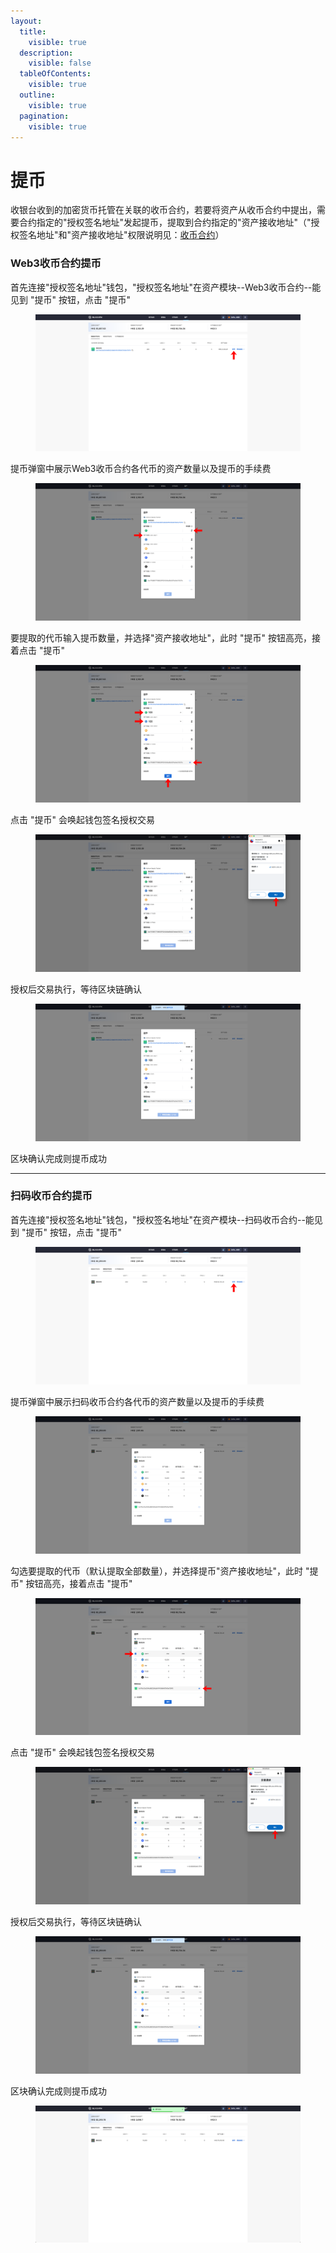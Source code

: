 ```yaml
---
layout:
  title:
    visible: true
  description:
    visible: false
  tableOfContents:
    visible: true
  outline:
    visible: true
  pagination:
    visible: true
---
```


# 提币

收银台收到的加密货币托管在关联的收币合约，若要将资产从收币合约中提出，需要合约指定的"授权签名地址"发起提币，提取到合约指定的"资产接收地址"（"授权签名地址"和"资产接收地址"权限说明见：[收币合约](../../../ye-wu-shuo-ming/an-quan-shou-bi/shou-bi-zhi-neng-he-yue.md#he-yue-quan-xian-shuo-ming)）

### Web3收币合约提币

首先连接"授权签名地址"钱包，"授权签名地址"在资产模块--Web3收币合约--能见到 "提币" 按钮，点击 "提币"

<figure><img src="../../../.gitbook/assets/31.png" alt=""><figcaption></figcaption></figure>

提币弹窗中展示Web3收币合约各代币的资产数量以及提币的手续费

<figure><img src="../../../.gitbook/assets/32.png" alt=""><figcaption></figcaption></figure>

要提取的代币输入提币数量，并选择"资产接收地址"，此时 "提币" 按钮高亮，接着点击 "提币"

<figure><img src="../../../.gitbook/assets/33.png" alt=""><figcaption></figcaption></figure>

点击 "提币" 会唤起钱包签名授权交易

<figure><img src="../../../.gitbook/assets/34.png" alt=""><figcaption></figcaption></figure>

授权后交易执行，等待区块链确认

<figure><img src="../../../.gitbook/assets/screencapture-backstage-b2b-pre-ufcfan-org-assets-2025-04-10-20_15_58.png" alt=""><figcaption></figcaption></figure>

区块确认完成则提币成功

***

### 扫码收币合约提币

首先连接"授权签名地址"钱包，"授权签名地址"在资产模块--扫码收币合约--能见到 "提币" 按钮，点击 "提币"

<figure><img src="../../../.gitbook/assets/35.png" alt=""><figcaption></figcaption></figure>

提币弹窗中展示扫码收币合约各代币的资产数量以及提币的手续费

<figure><img src="../../../.gitbook/assets/screencapture-backstage-b2b-pre-ufcfan-org-assets-2025-04-10-20_25_19.png" alt=""><figcaption></figcaption></figure>

勾选要提取的代币（默认提取全部数量），并选择提币"资产接收地址"，此时 "提币" 按钮高亮，接着点击 "提币"

<figure><img src="../../../.gitbook/assets/36.png" alt=""><figcaption></figcaption></figure>

点击 "提币" 会唤起钱包签名授权交易

<figure><img src="../../../.gitbook/assets/38.png" alt=""><figcaption></figcaption></figure>

授权后交易执行，等待区块链确认

<figure><img src="../../../.gitbook/assets/39.png" alt=""><figcaption></figcaption></figure>

区块确认完成则提币成功

<figure><img src="../../../.gitbook/assets/image (2) (1) (1).png" alt=""><figcaption></figcaption></figure>

